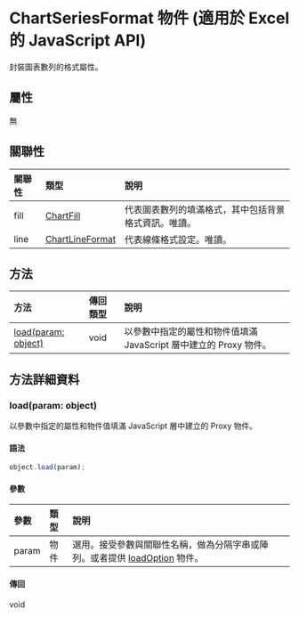 ﻿# ChartSeriesFormat 物件 (適用於 Excel 的 JavaScript API)

封裝圖表數列的格式屬性。

## 屬性

無

## 關聯性
| 關聯性 | 類型	   |說明|
|:---------------|:--------|:----------|
|fill|[ChartFill](chartfill.md)|代表圖表數列的填滿格式，其中包括背景格式資訊。唯讀。|
|line|[ChartLineFormat](chartlineformat.md)|代表線條格式設定。唯讀。|

## 方法

| 方法           | 傳回類型    |說明|
|:---------------|:--------|:----------|
|[load(param: object)](#loadparam-object)|void|以參數中指定的屬性和物件值填滿 JavaScript 層中建立的 Proxy 物件。|

## 方法詳細資料


### load(param: object)
以參數中指定的屬性和物件值填滿 JavaScript 層中建立的 Proxy 物件。

#### 語法
```js
object.load(param);
```

#### 參數
| 參數	    | 類型	   |說明|
|:---------------|:--------|:----------|
|param|物件|選用。接受參數與關聯性名稱，做為分隔字串或陣列。或者提供 [loadOption](loadoption.md) 物件。|

#### 傳回
void
